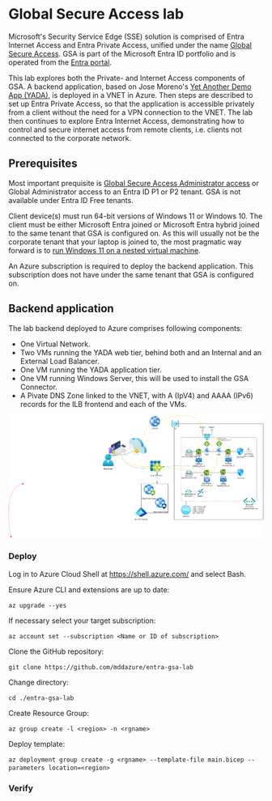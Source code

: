 # Global Secure Access lab
Microsoft's Security Service Edge (SSE) solution is comprised of Entra Internet Access and Entra Private Access, unified under the name [Global Secure Access](https://learn.microsoft.com/en-us/entra/global-secure-access/overview-what-is-global-secure-access). GSA is part of the Microsoft Entra ID portfolio and is operated from the [Entra portal](https://entra.microsoft.com/#home). 

This lab explores both the Private- and Internet Access components of GSA. A backend application, based on Jose Moreno's [Yet Another Demo App (YADA)](https://github.com/Microsoft/YADA), is deployed in a VNET in Azure. Then steps are described to set up Entra Private Access, so that the application is accessible privately from a client without the need for a VPN connection to the VNET. 
The lab then continues to explore Entra Internet Access, demonstrating how to control and secure internet access from remote clients, i.e. clients not connected to the corporate network.

## Prerequisites
Most important prequisite is [Global Secure Access Administrator access](https://learn.microsoft.com/en-us/entra/global-secure-access/quickstart-access-admin-center) or Global Administrator access to an Entra ID P1 or P2 tenant. GSA is not available under Entra ID Free tenants.

Client device(s) must run 64-bit versions of Windows 11 or Windows 10. The client must be either Microsoft Entra joined or Microsoft Entra hybrid joined to the same tenant that GSA is configured on. As this will usually not be the corporate tenant that your laptop is joined to, the most pragmatic way forward is to [run Windows 11 on a nested virtual machine](https://techcommunity.microsoft.com/t5/itops-talk-blog/how-to-run-a-windows-11-vm-on-hyper-v/ba-p/3713948).

An Azure subscription is required to deploy the backend application. This subscription does not have under the same tenant that GSA is configured on.

## Backend application
The lab backend deployed to Azure comprises following components:

- One Virtual Network.
- Two VMs running the YADA web tier, behind both and an Internal and an External Load Balancer.
- One VM running the YADA application tier.
- One VM running Windows Server, this will be used to install the GSA Connector.
- A Pivate DNS Zone linked to the VNET, with A (IpV4) and AAAA (IPv6) records for the ILB frontend and each of the VMs.

![image](/images/entra-gsa-lab.png)

### Deploy
Log in to Azure Cloud Shell at https://shell.azure.com/ and select Bash.

Ensure Azure CLI and extensions are up to date:
  
    az upgrade --yes
  
If necessary select your target subscription:
  
    az account set --subscription <Name or ID of subscription>

Clone the  GitHub repository: 

    git clone https://github.com/mddazure/entra-gsa-lab

Change directory:
  
    cd ./entra-gsa-lab

Create Resource Group:

    az group create -l <region> -n <rgname>

Deploy template:

    az deployment group create -g <rgname> --template-file main.bicep --parameters location=<region>

### Verify





